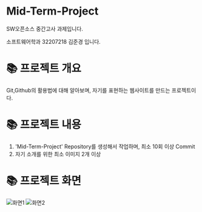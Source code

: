 # Mid-Term-Project
SW오픈소스 중간고사 과제입니다.


소프트웨어학과 32207218 김준경 입니다.

# 📚 프로젝트 개요

Git,Github의 활용법에 대해 알아보며, 자기를 표현하는 웹사이트를 만드는 프로젝트이다.

# 📚 프로젝트 내용

1. 'Mid-Term-Project' Repository를 생성해서 작업하며, 최소 10회 이상 Commit
2. 자기 소개를 위한 최소 이미지 2개 이상

# 📚 프로젝트 화면

![화면1](https://user-images.githubusercontent.com/127995835/236682797-38fe4e40-fdac-4cfb-b181-a8faa97cbe53.png)
![화면2](https://user-images.githubusercontent.com/127995835/236682814-a7451cef-172d-4b1b-aad5-2048cbcec589.png)

